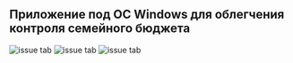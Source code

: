 ## Приложение под ОС Windows для облегчения контроля семейного бюджета

![issue tab]([https://lab.github.com/public/images/issue_tab.png](https://github.com/Nemesys33/family-budget-control-app/blob/main/Screens/2.PNG))
![issue tab]([https://lab.github.com/public/images/issue_tab.png](https://github.com/Nemesys33/family-budget-control-app/blob/main/Screens/3.PNG))
![issue tab]([https://lab.github.com/public/images/issue_tab.png](https://github.com/Nemesys33/family-budget-control-app/blob/main/Screens/Снимок.PNG))
